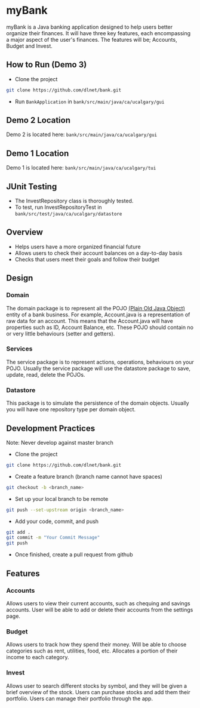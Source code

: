 # myBank 

myBank is a Java banking application designed to help users better organize their finances. It will have three key features, each encompassing a major aspect of the user's finances. The features will be; Accounts, Budget and Invest. 

## How to Run (Demo 3)

+ Clone the project
```bash
git clone https://github.com/dlnet/bank.git
``` 
+ Run `BankApplication` in `bank/src/main/java/ca/ucalgary/gui`

## Demo 2 Location
Demo 2 is located here: `bank/src/main/java/ca/ucalgary/gui`

## Demo 1 Location
Demo 1 is located here: `bank/src/main/java/ca/ucalgary/tui`

## JUnit Testing
+ The InvestRepository class is thoroughly tested. 
+ To test, run InvestRepositoryTest in `bank/src/test/java/ca/ucalgary/datastore`

## Overview

+ Helps users have a more organized financial future
+ Allows users to check their account balances on a day-to-day basis
+ Checks that users meet their goals and follow their budget

## Design

### Domain
The domain package is to represent all the POJO [(Plain Old Java Object)](https://en.wikipedia.org/wiki/Plain_old_Java_object) entity of a bank business.
For example, Account.java is a representation of raw data for an account. This means that the Account.java will have properties such as ID, Account Balance, etc.
These POJO should contain no or very little behaviours (setter and getters).

### Services
The service package is to represent actions, operations, behaviours on your POJO. Usually the service package will use the datastore package to save, update, read, delete the POJOs.

### Datastore
This package is to simulate the persistence of the domain objects. Usually you will have one repository type per domain object.

## Development Practices
Note: Never develop against master branch
+ Clone the project
```bash
git clone https://github.com/dlnet/bank.git
```
+ Create a feature branch (branch name cannot have spaces)
```bash
git checkout -b <branch_name>
```
+ Set up your local branch to be remote
```bash
git push --set-upstream origin <branch_name>
```
+ Add your code, commit, and push
```bash
git add .
git commit -m "Your Commit Message"
git push
```
+ Once finished, create a pull request from github

## Features

### Accounts
Allows users to view their current accounts, such as chequing and savings accounts. User will be able to add or delete their accounts from the settings page.

### Budget
Allows users to track how they spend their money. Will be able to choose categories such as rent, utilities, food, etc. Allocates a portion of their income to each category.

### Invest
Allows user to search different stocks by symbol, and they will be given a brief overview of the stock. Users can purchase stocks and add them their portfolio. Users can manage their portfolio through the app.
